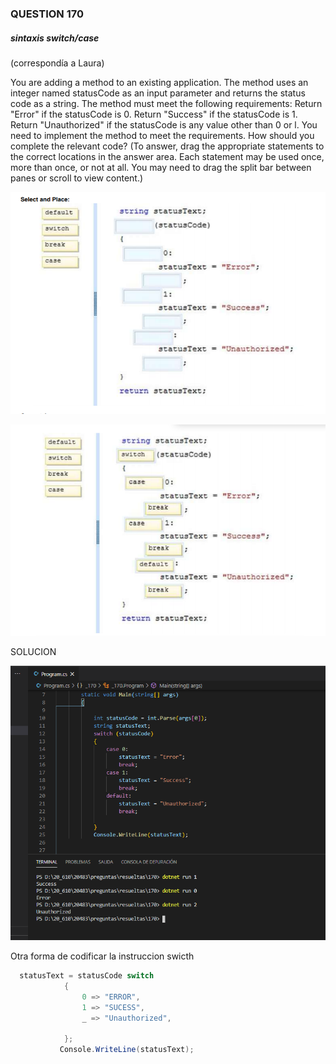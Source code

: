 ### QUESTION 170

##### sintaxis switch/case

(correspondía a Laura)

You are adding a method to an existing application. The method uses an integer named statusCode as an input
parameter and returns the status code as a string.
The method must meet the following requirements:
Return "Error" if the statusCode is 0.
Return "Success" if the statusCode is 1.
Return "Unauthorized" if the statusCode is any value other than 0 or l.
You need to implement the method to meet the requirements.
How should you complete the relevant code? (To answer, drag the appropriate statements to the correct
locations in the answer area. Each statement may be used once, more than once, or not at all. You may need
to drag the split bar between panes or scroll to view content.)


![alt text](answer.PNG "answer")

![alt text](response.PNG "response")



SOLUCION

![alt text](solucion.PNG "solucion")

Otra forma de codificar la instruccion swicth

```c#
  statusText = statusCode switch
            {
                0 => "ERROR",
                1 => "SUCESS",
                _ => "Unauthorized",

            };
           Console.WriteLine(statusText);

````

